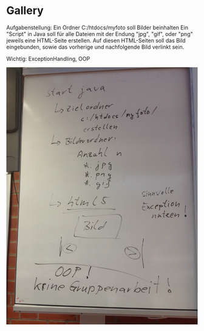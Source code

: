 Gallery
=======

Aufgabenstellung:
Ein Ordner C:/htdocs/myfoto soll Bilder beinhalten
Ein "Script" in Java soll für alle Dateien mit der Endung "jpg", "gif", oder "png" jeweils eine HTML-Seite erstellen.
Auf diesen HTML-Seiten soll das Bild eingebunden, sowie das vorherige und nachfolgende Bild verlinkt sein.

Wichtig: ExceptionHandling, OOP

![Tafelbild](FOTO.JPG)
